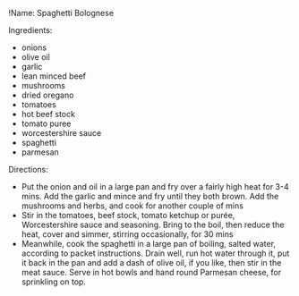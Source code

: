 !Name: Spaghetti Bolognese

Ingredients:
- onions
- olive oil
- garlic
- lean minced beef
- mushrooms
- dried oregano
- tomatoes
- hot beef stock
- tomato puree
- worcestershire sauce
- spaghetti
- parmesan

Directions:
- Put the onion and oil in a large pan and fry over a fairly high heat for 3-4 mins. Add the garlic and mince and fry until they both brown. Add the mushrooms and herbs, and cook for another couple of mins
- Stir in the tomatoes, beef stock, tomato ketchup or purée, Worcestershire sauce and seasoning. Bring to the boil, then reduce the heat, cover and simmer, stirring occasionally, for 30 mins
- Meanwhile, cook the spaghetti in a large pan of boiling, salted water, according to packet instructions. Drain well, run hot water through it, put it back in the pan and add a dash of olive oil, if you like, then stir in the meat sauce. Serve in hot bowls and hand round Parmesan cheese, for sprinkling on top.
